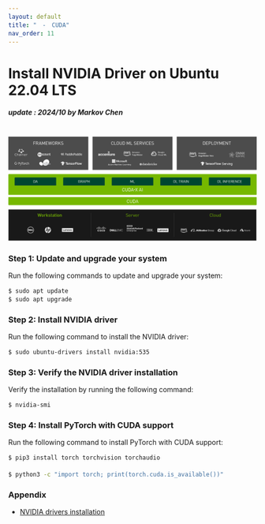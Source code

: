 ```yaml
---
layout: default
title: "　-　CUDA"
nav_order: 11
---
```


# Install NVIDIA Driver on Ubuntu 22.04 LTS
##### update : 2024/10 by Markov Chen
<br>

<div align="center"><img src="../../assets/images/cuda.png" width="720"/></div>

### Step 1: Update and upgrade your system
Run the following commands to update and upgrade your system:

```bash
$ sudo apt update
$ sudo apt upgrade
```

### Step 2: Install NVIDIA driver
Run the following command to install the NVIDIA driver:

```bash
$ sudo ubuntu-drivers install nvidia:535
```

### Step 3: Verify the NVIDIA driver installation
Verify the installation by running the following command:

```bash
$ nvidia-smi
```

### Step 4: Install PyTorch with CUDA support
Run the following command to install PyTorch with CUDA support:

```bash
$ pip3 install torch torchvision torchaudio

$ python3 -c "import torch; print(torch.cuda.is_available())"
```

### Appendix
* [NVIDIA drivers installation](https://ubuntu.com/server/docs/nvidia-drivers-installation)


